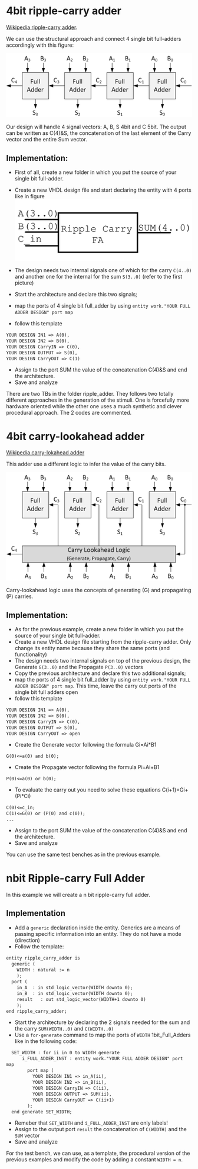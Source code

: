 # 4bit ripple-carry adder

[Wikipedia ripple-carry adder](https://en.wikipedia.org/wiki/Adder_(electronics)#Ripple-carry_adder).

We can use the structural approach and connect 4 single bit full-adders accordingly with this figure:

![alt text](ripple-carry-adder-4-bit.png )

Our design will handle 4 signal vectors: A, B, S 4bit and C 5bit. The output can be written as C(4)&S, the concatenation of the last element of the Carry vector and the entire Sum vector.

## Implementation:
- First of all, create a new folder in which you put the source of your single bit full-adder.
- Create a new VHDL design file and start declaring the entity with 4 ports like in figure
![alt text](Ripple_adder.png )

- The design needs two internal signals one of which for the carry `C(4..0)` and another one for the internal for the sum `S(3..0)` (refer to the first picture)
- Start the architecture and declare this two signals;
- map the ports of 4 single bit full_adder by using `entity work."YOUR FULL ADDER DESIGN" port map`
- follow this template

```
YOUR DESIGN IN1 => A(0),
YOUR DESIGN IN2 => B(0),
YOUR DESIGN CarryIN => C(0),
YOUR DESIGN OUTPUT => S(0),
YOUR DESIGN CarryOUT => C(1)
```
- Assign to the port SUM the value of the concatenation C(4)&S and end the architecture.
- Save and analyze

There are two TBs in the folder ripple_adder. They follows two totally different approaches in the generation of the stimuli. One is forcefully more hardware oriented while the other one uses a much synthetic and clever procedural approach. The 2 codes are commented.


# 4bit carry-lookahead adder 

[Wikipedia carry-lokahead adder](https://en.wikipedia.org/wiki/Carry-lookahead_adder)

This adder use a different logic to infer the value of the carry bits.

![alt text](carry-lookahead-adder-4-bit.png )

Carry-lookahead logic uses the concepts of generating (G) and propagating (P) carries.

## Implementation:
- As for the previous example, create a new folder in which you put the source of your single bit full-adder.
- Create a new VHDL design file starting from the ripple-carry adder. Only change its entity name because they share the same ports (and functionality)
- The design needs two internal signals on top of the previous design, the Generate `G(3..0)` and the Propagate `P(3..0)` vectors
- Copy the previous architecture and declare this two additional signals;
- map the ports of 4 single bit full_adder by using `entity work."YOUR FULL ADDER DESIGN" port map`. This time, leave the carry out ports of the single bit full adders open
- follow this template

```
YOUR DESIGN IN1 => A(0),
YOUR DESIGN IN2 => B(0),
YOUR DESIGN CarryIN => C(0),
YOUR DESIGN OUTPUT => S(0),
YOUR DESIGN CarryOUT => open
```
- Create the Generate vector following the formula Gi=Ai*B1
```
G(0)<=a(0) and b(0);
```
- Create the Propagate vector following the formula Pi=Ai+B1
```
P(0)<=a(0) or b(0);
```
- To evaluate the carry out you need to solve these equations C(i+1)=Gi+(Pi*Ci)
```
C(0)<=c_in;
C(1)<=G(0) or (P(0) and c(0));
...
```
- Assign to the port SUM the value of the concatenation C(4)&S and end the architecture.
- Save and analyze

You can use the same test benches as in the previous example.

# nbit Ripple-carry Full Adder

In this example we will create a n bit ripple-carry full adder.

## Implementation

- Add a `generic` declaration inside the entity. Generics are a means of passing specific information into an entity. They do not have a mode (direction)
- Follow the template:
```
entity ripple_carry_adder is
  generic (
    WIDTH : natural := n
    );
  port (
    in_A  : in std_logic_vector(WIDTH downto 0);
    in_B  : in std_logic_vector(WIDTH downto 0);
    result   : out std_logic_vector(WIDTH+1 downto 0)
    );
end ripple_carry_adder;
```
- Start the architecture by declaring the 2 signals needed for the sum and the carry `SUM(WIDTH..0)` and `C(WIDTH..0)`
- Use a `for-generate` command to map the ports of `WIDTH` 1bit_Full_Adders like in the following code:
```
  SET_WIDTH : for ii in 0 to WIDTH generate
      i_FULL_ADDER_INST : entity work."YOUR FULL ADDER DESIGN" port map
        port map (
          YOUR DESIGN IN1 => in_A(ii),
          YOUR DESIGN IN2 => in_B(ii),
          YOUR DESIGN CarryIN => C(ii),
          YOUR DESIGN OUTPUT => SUM(ii),
          YOUR DESIGN CarryOUT => C(ii+1)
        );
  end generate SET_WIDTH;
```
- Remeber that `SET_WIDTH` and `i_FULL_ADDER_INST` are only labels!
- Assign to the output port `result` the concatenation of `C(WIDTH)` and the `SUM` vector 
- Save and analyze

For the test bench, we can use, as a template, the procedural version of the previous examples and modify the code by adding a constant `WIDTH = n`.





